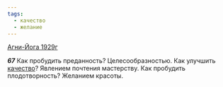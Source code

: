 ```yaml
---
tags:
  - качество
  - желание
---
```


[Агни-Йога 1929г](https://127.0.0.1:4002/agni/1929)

___67___
Как пробудить преданность? Целесообразностью. Как улучшить [качество](../../../tags/#качество)? Явлением почтения мастерству. Как пробудить плодотворность? Желанием красоты.